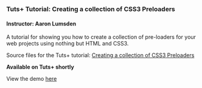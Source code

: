 ### Tuts+ Tutorial: Creating a collection of CSS3 Preloaders

#### Instructor: Aaron Lumsden

A tutorial for showing you how to create a collection of pre-loaders for your web projects using nothing but HTML and CSS3.

Source files for the Tuts+ tutorial: [Creating a collection of CSS3 Preloaders](https://code.tutsplus.com/articles/creating-a-collection-of-css3-preloaders--cms-21978)

**Available on Tuts+ shortly**

View the demo [here](http://aaronlumsden.com/preloaders/)